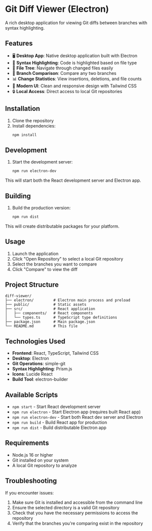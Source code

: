 # Git Diff Viewer (Electron)

A rich desktop application for viewing Git diffs between branches with syntax highlighting.

## Features

- 🖥️ **Desktop App**: Native desktop application built with Electron
- 🎨 **Syntax Highlighting**: Code is highlighted based on file type
- 📁 **File Tree**: Navigate through changed files easily
- 🔄 **Branch Comparison**: Compare any two branches
- 📊 **Change Statistics**: View insertions, deletions, and file counts
- 🎯 **Modern UI**: Clean and responsive design with Tailwind CSS
- 🔒 **Local Access**: Direct access to local Git repositories

## Installation

1. Clone the repository
2. Install dependencies:
   ```bash
   npm install
   ```

## Development

1. Start the development server:
   ```bash
   npm run electron-dev
   ```

This will start both the React development server and Electron app.

## Building

1. Build the production version:
   ```bash
   npm run dist
   ```

This will create distributable packages for your platform.

## Usage

1. Launch the application
2. Click "Open Repository" to select a local Git repository
3. Select the branches you want to compare
4. Click "Compare" to view the diff

## Project Structure

```
diff-viewer/
├── electron/         # Electron main process and preload
├── public/           # Static assets
├── src/              # React application
│   ├── components/   # React components
│   └── types.ts      # TypeScript type definitions
├── package.json      # Main package.json
└── README.md         # This file
```

## Technologies Used

- **Frontend**: React, TypeScript, Tailwind CSS
- **Desktop**: Electron
- **Git Operations**: simple-git
- **Syntax Highlighting**: Prism.js
- **Icons**: Lucide React
- **Build Tool**: electron-builder

## Available Scripts

- `npm start` - Start React development server
- `npm run electron` - Start Electron app (requires built React app)
- `npm run electron-dev` - Start both React dev server and Electron
- `npm run build` - Build React app for production
- `npm run dist` - Build distributable Electron app

## Requirements

- Node.js 16 or higher
- Git installed on your system
- A local Git repository to analyze

## Troubleshooting

If you encounter issues:

1. Make sure Git is installed and accessible from the command line
2. Ensure the selected directory is a valid Git repository
3. Check that you have the necessary permissions to access the repository
4. Verify that the branches you're comparing exist in the repository 